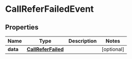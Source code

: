 

# CallReferFailedEvent

## Properties

Name | Type | Description | Notes
------------ | ------------- | ------------- | -------------
**data** | [**CallReferFailed**](CallReferFailed.md) |  |  [optional]



